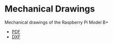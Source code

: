# Mechanical Drawings

Mechanical drawings of the Raspberry Pi Model B+

- [PDF](Raspberry-Pi-B-Plus-V1.2-Mechanical-Drawing.pdf)
- [DXF](Raspberry-Pi-B-Plus-V1.2-Mechanical-Drawing.dxf)
